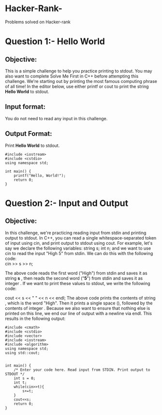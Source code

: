 # Hacker-Rank-
Problems solved on Hacker-rank 
# Question 1:- Hello World
## Objective: 
This is a simple challenge to help you practice printing to stdout. You may also want to complete Solve Me First in C++ before attempting this challenge.
We're starting out by printing the most famous computing phrase of all time! In the editor below, use either printf or cout to print the string **Hello World**  to stdout.
## Input format:
You do not need to read any input in this challenge.
## Output Format: 
Print **Hello World** to stdout.
```
#include <iostream>
#include <cstdio>
using namespace std;

int main() {
    printf("Hello, World!");
    return 0;
}
```
# Question 2:- Input and Output
## Objective: 

In this challenge, we're practicing reading input from stdin and printing output to stdout.
In C++, you can read a single whitespace-separated token of input using cin, and print output to stdout using cout. For example, let's say we declare the following variables: 
string s;
int n;
and we want to use cin to read the input "High 5" from stdin. We can do this with the following code:  
cin >> s >> n; 

The above code reads the first word ("High") from stdin and saves it as string **s** , then reads the second word ("**5**") from stdin and saves it as integer . If we want to print these values to stdout, we write the following code:

cout << s << " " << n << endl;
The above code prints the contents of string , which is the word "High".
Then it prints a single space (), followed by the contents of integer .
Because we also want to ensure that nothing else is printed on this line, we end our line of output with a newline via endl. This results in the following output:

```
#include <cmath>
#include <cstdio>
#include <vector>
#include <iostream>
#include <algorithm>
using namespace std;
using std::cout;


int main() {
    /* Enter your code here. Read input from STDIN. Print output to STDOUT */   
    int s = 0;
    int t;
    while(cin>>t){
        s+=t;
    }
    cout<<s;
    return 0;
}
```


